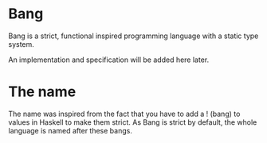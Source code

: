 # Bang

Bang is a strict, functional inspired programming language with a static type system.

An implementation and specification will be added here later.

# The name

The name was inspired from the fact that you have to add a ! (bang) to values in Haskell to make them strict. As Bang is strict by default, the whole language is named after these bangs.
